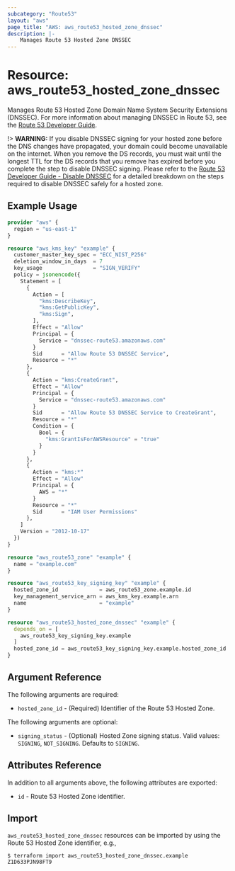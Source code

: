 ```yaml
---
subcategory: "Route53"
layout: "aws"
page_title: "AWS: aws_route53_hosted_zone_dnssec"
description: |-
    Manages Route 53 Hosted Zone DNSSEC
---
```


# Resource: aws_route53_hosted_zone_dnssec

Manages Route 53 Hosted Zone Domain Name System Security Extensions (DNSSEC). For more information about managing DNSSEC in Route 53, see the [Route 53 Developer Guide](https://docs.aws.amazon.com/Route53/latest/DeveloperGuide/dns-configuring-dnssec.html).

!> **WARNING:** If you disable DNSSEC signing for your hosted zone before the DNS changes have propagated, your domain could become unavailable on the internet. When you remove the DS records, you must wait until the longest TTL for the DS records that you remove has expired before you complete the step to disable DNSSEC signing. Please refer to the [Route 53 Developer Guide - Disable DNSSEC](https://docs.aws.amazon.com/Route53/latest/DeveloperGuide/dns-configuring-dnssec-disable.html) for a detailed breakdown on the steps required to disable DNSSEC safely for a hosted zone.

## Example Usage

```terraform
provider "aws" {
  region = "us-east-1"
}

resource "aws_kms_key" "example" {
  customer_master_key_spec = "ECC_NIST_P256"
  deletion_window_in_days  = 7
  key_usage                = "SIGN_VERIFY"
  policy = jsonencode({
    Statement = [
      {
        Action = [
          "kms:DescribeKey",
          "kms:GetPublicKey",
          "kms:Sign",
        ],
        Effect = "Allow"
        Principal = {
          Service = "dnssec-route53.amazonaws.com"
        }
        Sid      = "Allow Route 53 DNSSEC Service",
        Resource = "*"
      },
      {
        Action = "kms:CreateGrant",
        Effect = "Allow"
        Principal = {
          Service = "dnssec-route53.amazonaws.com"
        }
        Sid      = "Allow Route 53 DNSSEC Service to CreateGrant",
        Resource = "*"
        Condition = {
          Bool = {
            "kms:GrantIsForAWSResource" = "true"
          }
        }
      },
      {
        Action = "kms:*"
        Effect = "Allow"
        Principal = {
          AWS = "*"
        }
        Resource = "*"
        Sid      = "IAM User Permissions"
      },
    ]
    Version = "2012-10-17"
  })
}

resource "aws_route53_zone" "example" {
  name = "example.com"
}

resource "aws_route53_key_signing_key" "example" {
  hosted_zone_id             = aws_route53_zone.example.id
  key_management_service_arn = aws_kms_key.example.arn
  name                       = "example"
}

resource "aws_route53_hosted_zone_dnssec" "example" {
  depends_on = [
    aws_route53_key_signing_key.example
  ]
  hosted_zone_id = aws_route53_key_signing_key.example.hosted_zone_id
}
```

## Argument Reference

The following arguments are required:

* `hosted_zone_id` - (Required) Identifier of the Route 53 Hosted Zone.

The following arguments are optional:

* `signing_status` - (Optional) Hosted Zone signing status. Valid values: `SIGNING`, `NOT_SIGNING`. Defaults to `SIGNING`.

## Attributes Reference

In addition to all arguments above, the following attributes are exported:

* `id` - Route 53 Hosted Zone identifier.

## Import

`aws_route53_hosted_zone_dnssec` resources can be imported by using the Route 53 Hosted Zone identifier, e.g.,

```
$ terraform import aws_route53_hosted_zone_dnssec.example Z1D633PJN98FT9
```
